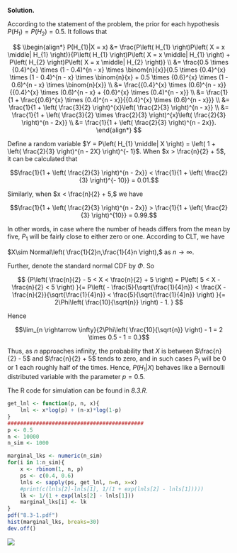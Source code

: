 **Solution.**

According to the statement of the problem, the prior for each hypothesis
$P\left( H_{1} \right) = P\left( H_{2} \right) = 0.5$. It follows that

$$
\\begin{align*}
P(H_{1}|X = x) &= \frac{P\left( H_{1} \right)P\left( X = x \middle| H_{1} \right)}{P\left( H_{1} \right)P\left( X = x \middle| H_{1} \right) + P\left( H_{2} \right)P\left( X = x \middle| H_{2} \right)} \\
&= \frac{0.5 \times {0.4}^{x} \times (1 - 0.4)^{n - x} \times \binom{n}{x}}{0.5 \times {0.4}^{x} \times (1 - 0.4)^{n - x} \times \binom{n}{x} + 0.5 \times {0.6}^{x} \times (1 - 0.6)^{n - x} \times \binom{n}{x}} \\
&= \frac{{0.4}^{x} \times (0.6)^{n - x}}{{0.4}^{x} \times (0.6)^{n - x} + {0.6}^{x} \times (0.4)^{n - x}} \\
&= \frac{1}{1 + \frac{{0.6}^{x} \times (0.4)^{n - x}}{{0.4}^{x} \times (0.6)^{n - x}}} \\
&= \frac{1}{1 + \left( \frac{3}{2} \right)^{x}\left( \frac{2}{3} \right)^{n - x}} \\
&= \frac{1}{1 + \left( \frac{3}{2} \times \frac{2}{3} \right)^{x}\left( \frac{2}{3} \right)^{n - 2x}} \\
&= \frac{1}{1 + \left( \frac{2}{3} \right)^{n - 2x}}.
\end{align*}
$$

Define a random variable $Y = P\left( H_{1} \middle| X \right) = \left( 1 + \left( \frac{2}{3} \right)^{n - 2X} \right)^{- 1}$. When $x > \frac{n}{2} + 5$, it can be calculated that


$$\frac{1}{1 + \left( \frac{2}{3} \right)^{n - 2x}} < \frac{1}{1 + \left( \frac{2}{3} \right)^{- 10}} = 0.01.$$

Similarly, when $x < \frac{n}{2} + 5,$ we have

$$\frac{1}{1 + \left( \frac{2}{3} \right)^{n - 2x}} > \frac{1}{1 + \left( \frac{2}{3} \right)^{10}} = 0.99.$$

In other words, in case where the number of heads differs from the mean
by five, $P_{1}$ will be fairly close to either zero or one. According
to CLT, we have

$X\sim Normal\left( \frac{1}{2}n,\frac{1}{4}n \right),$ as
$n \rightarrow \infty.$

Further, denote the standard normal CDF by $\Phi$. So

$$
{P\left( \frac{n}{2} - 5 < X < \frac{n}{2} + 5 \right) = P\left( 5 < X - \frac{n}{2} < 5 \right)
}{= P\left( - \frac{5}{\sqrt{\frac{1}{4}n}} < \frac{X - \frac{n}{2}}{\sqrt{\frac{1}{4}n}} < \frac{5}{\sqrt{\frac{1}{4}n}} \right)
}{= 2\Phi\left( \frac{10}{\sqrt{n}} \right) - 1.
}
$$

Hence

$$\lim_{n \rightarrow \infty}{2\Phi\left( \frac{10}{\sqrt{n}} \right) - 1 = 2 \times 0.5 - 1 = 0.}$$

Thus, as $n$ approaches infinity, the probability that $X$ is between
$\frac{n}{2} - 5$ and $\frac{n}{2} + 5$ tends to zero, and in such cases
$P_{1}$ will be 0 or 1 each roughly half of the times. Hence,
$P\left( H_{1} \middle| X \right)$ behaves like a Bernoulli distributed
variable with the parameter $p = 0.5$.

The R code for simulation can be found in *8.3.R*.

```R
get_lnl <- function(p, n, x){
    lnl <- x*log(p) + (n-x)*log(1-p)
}
###########################################
p <- 0.5
n <- 10000
n_sim <- 1000

marginal_lks <- numeric(n_sim)
for(i in 1:n_sim){
    x <- rbinom(1, n, p)
    ps <- c(0.4, 0.6)
    lnls <- sapply(ps, get_lnl, n=n, x=x)
    #print(c(lnls[2]-lnls[1], 1/(1 + exp(lnls[2] - lnls[1]))))
    lk <- 1/(1 + exp(lnls[2] - lnls[1]))
    marginal_lks[i] <- lk
}
pdf("8.3-1.pdf")
hist(marginal_lks, breaks=30)
dev.off()
```

<p><img src=img/8.3-1.png</p>
